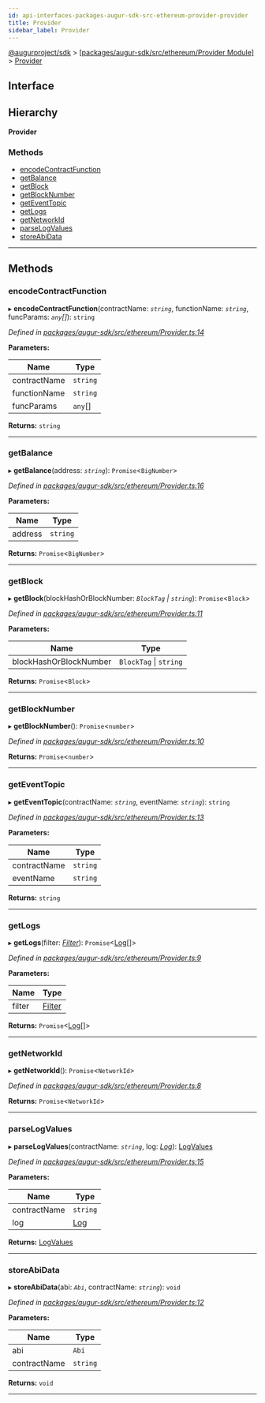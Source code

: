 ```yaml
---
id: api-interfaces-packages-augur-sdk-src-ethereum-provider-provider
title: Provider
sidebar_label: Provider
---
```


[@augurproject/sdk](api-readme.md) > [[packages/augur-sdk/src/ethereum/Provider Module]](api-modules-packages-augur-sdk-src-ethereum-provider-module.md) > [Provider](api-interfaces-packages-augur-sdk-src-ethereum-provider-provider.md)

## Interface

## Hierarchy

**Provider**

### Methods

* [encodeContractFunction](api-interfaces-packages-augur-sdk-src-ethereum-provider-provider.md#encodecontractfunction)
* [getBalance](api-interfaces-packages-augur-sdk-src-ethereum-provider-provider.md#getbalance)
* [getBlock](api-interfaces-packages-augur-sdk-src-ethereum-provider-provider.md#getblock)
* [getBlockNumber](api-interfaces-packages-augur-sdk-src-ethereum-provider-provider.md#getblocknumber)
* [getEventTopic](api-interfaces-packages-augur-sdk-src-ethereum-provider-provider.md#geteventtopic)
* [getLogs](api-interfaces-packages-augur-sdk-src-ethereum-provider-provider.md#getlogs)
* [getNetworkId](api-interfaces-packages-augur-sdk-src-ethereum-provider-provider.md#getnetworkid)
* [parseLogValues](api-interfaces-packages-augur-sdk-src-ethereum-provider-provider.md#parselogvalues)
* [storeAbiData](api-interfaces-packages-augur-sdk-src-ethereum-provider-provider.md#storeabidata)

---

## Methods

<a id="encodecontractfunction"></a>

###  encodeContractFunction

▸ **encodeContractFunction**(contractName: *`string`*, functionName: *`string`*, funcParams: *`any`[]*): `string`

*Defined in [packages/augur-sdk/src/ethereum/Provider.ts:14](https://github.com/AugurProject/augur/blob/0ea8996003/packages/augur-sdk/src/ethereum/Provider.ts#L14)*

**Parameters:**

| Name | Type |
| ------ | ------ |
| contractName | `string` |
| functionName | `string` |
| funcParams | `any`[] |

**Returns:** `string`

___
<a id="getbalance"></a>

###  getBalance

▸ **getBalance**(address: *`string`*): `Promise`<`BigNumber`>

*Defined in [packages/augur-sdk/src/ethereum/Provider.ts:16](https://github.com/AugurProject/augur/blob/0ea8996003/packages/augur-sdk/src/ethereum/Provider.ts#L16)*

**Parameters:**

| Name | Type |
| ------ | ------ |
| address | `string` |

**Returns:** `Promise`<`BigNumber`>

___
<a id="getblock"></a>

###  getBlock

▸ **getBlock**(blockHashOrBlockNumber: *`BlockTag` \| `string`*): `Promise`<`Block`>

*Defined in [packages/augur-sdk/src/ethereum/Provider.ts:11](https://github.com/AugurProject/augur/blob/0ea8996003/packages/augur-sdk/src/ethereum/Provider.ts#L11)*

**Parameters:**

| Name | Type |
| ------ | ------ |
| blockHashOrBlockNumber | `BlockTag` \| `string` |

**Returns:** `Promise`<`Block`>

___
<a id="getblocknumber"></a>

###  getBlockNumber

▸ **getBlockNumber**(): `Promise`<`number`>

*Defined in [packages/augur-sdk/src/ethereum/Provider.ts:10](https://github.com/AugurProject/augur/blob/0ea8996003/packages/augur-sdk/src/ethereum/Provider.ts#L10)*

**Returns:** `Promise`<`number`>

___
<a id="geteventtopic"></a>

###  getEventTopic

▸ **getEventTopic**(contractName: *`string`*, eventName: *`string`*): `string`

*Defined in [packages/augur-sdk/src/ethereum/Provider.ts:13](https://github.com/AugurProject/augur/blob/0ea8996003/packages/augur-sdk/src/ethereum/Provider.ts#L13)*

**Parameters:**

| Name | Type |
| ------ | ------ |
| contractName | `string` |
| eventName | `string` |

**Returns:** `string`

___
<a id="getlogs"></a>

###  getLogs

▸ **getLogs**(filter: *[Filter](api-interfaces-node-modules--augurproject-types-types-logs-filter.md)*): `Promise`<[Log](api-interfaces-node-modules--augurproject-types-types-logs-log.md)[]>

*Defined in [packages/augur-sdk/src/ethereum/Provider.ts:9](https://github.com/AugurProject/augur/blob/0ea8996003/packages/augur-sdk/src/ethereum/Provider.ts#L9)*

**Parameters:**

| Name | Type |
| ------ | ------ |
| filter | [Filter](api-interfaces-node-modules--augurproject-types-types-logs-filter.md) |

**Returns:** `Promise`<[Log](api-interfaces-node-modules--augurproject-types-types-logs-log.md)[]>

___
<a id="getnetworkid"></a>

###  getNetworkId

▸ **getNetworkId**(): `Promise`<`NetworkId`>

*Defined in [packages/augur-sdk/src/ethereum/Provider.ts:8](https://github.com/AugurProject/augur/blob/0ea8996003/packages/augur-sdk/src/ethereum/Provider.ts#L8)*

**Returns:** `Promise`<`NetworkId`>

___
<a id="parselogvalues"></a>

###  parseLogValues

▸ **parseLogValues**(contractName: *`string`*, log: *[Log](api-interfaces-node-modules--augurproject-types-types-logs-log.md)*): [LogValues](api-interfaces-node-modules--augurproject-types-types-logs-logvalues.md)

*Defined in [packages/augur-sdk/src/ethereum/Provider.ts:15](https://github.com/AugurProject/augur/blob/0ea8996003/packages/augur-sdk/src/ethereum/Provider.ts#L15)*

**Parameters:**

| Name | Type |
| ------ | ------ |
| contractName | `string` |
| log | [Log](api-interfaces-node-modules--augurproject-types-types-logs-log.md) |

**Returns:** [LogValues](api-interfaces-node-modules--augurproject-types-types-logs-logvalues.md)

___
<a id="storeabidata"></a>

###  storeAbiData

▸ **storeAbiData**(abi: *`Abi`*, contractName: *`string`*): `void`

*Defined in [packages/augur-sdk/src/ethereum/Provider.ts:12](https://github.com/AugurProject/augur/blob/0ea8996003/packages/augur-sdk/src/ethereum/Provider.ts#L12)*

**Parameters:**

| Name | Type |
| ------ | ------ |
| abi | `Abi` |
| contractName | `string` |

**Returns:** `void`

___

